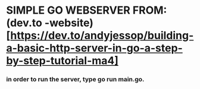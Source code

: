 # SIMPLE GO WEBSERVER FROM: (dev.to -website)[https://dev.to/andyjessop/building-a-basic-http-server-in-go-a-step-by-step-tutorial-ma4]


### in order to run the server, type go run main.go. 

